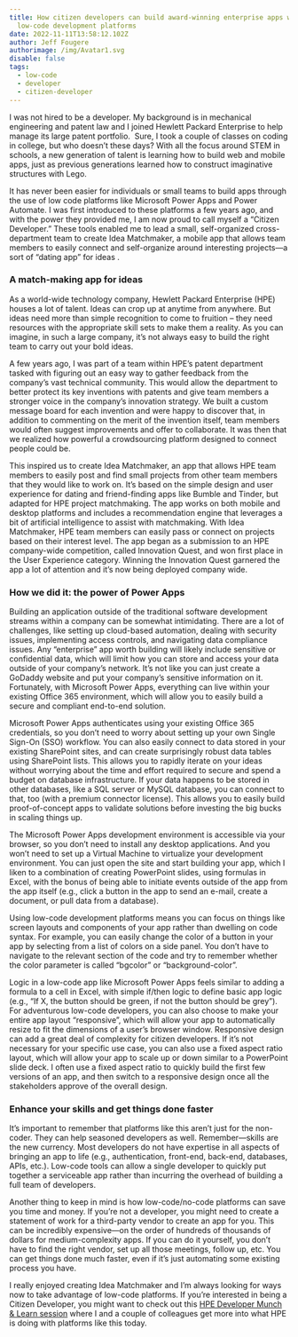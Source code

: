 ```yaml
---
title: How citizen developers can build award-winning enterprise apps with
  low-code development platforms
date: 2022-11-11T13:58:12.102Z
author: Jeff Fougere
authorimage: /img/Avatar1.svg
disable: false
tags:
  - low-code
  - developer
  - citizen-developer
---
```

I was not hired to be a developer. My background is in mechanical engineering and patent law and I joined Hewlett Packard Enterprise to help manage its large patent portfolio.  Sure, I took a couple of classes on coding in college, but who doesn’t these days? With all the focus around STEM in schools, a new generation of talent is learning how to build web and mobile apps, just as previous generations learned how to construct imaginative structures with Lego.

It has never been easier for individuals or small teams to build apps through the use of low code platforms like Microsoft Power Apps and Power Automate. I was first introduced to these platforms a few years ago, and with the power they provided me, I am now proud to call myself a “Citizen Developer.” These tools enabled me to lead a small, self-organized cross-department team to create Idea Matchmaker, a mobile app that allows team members to easily connect and self-organize around interesting projects—a sort of “dating app” for ideas .

### A match-making app for ideas

As a world-wide technology company, Hewlett Packard Enterprise (HPE) houses a lot of talent. Ideas can crop up at anytime from anywhere. But ideas need more than simple recognition to come to fruition – they need resources with the appropriate skill sets to make them a reality. As you can imagine, in such a large company, it’s not always easy to build the right team to carry out your bold ideas.

A few years ago, I was part of a team within HPE’s patent department tasked with figuring out an easy way to gather feedback from the company’s vast technical community. This would allow the department to better protect its key inventions with patents and give team members a stronger voice in the company’s innovation strategy. We built a custom message board for each invention and were happy to discover that, in addition to commenting on the merit of the invention itself, team members would often suggest improvements and offer to collaborate. It was then that we realized how powerful a crowdsourcing platform designed to connect people could be.

This inspired us to create Idea Matchmaker, an app that allows HPE team members to easily post and find small projects from other team members that they would like to work on. It’s based on the simple design and user experience for dating and friend-finding apps like Bumble and Tinder, but adapted for HPE project matchmaking. The app works on both mobile and desktop platforms and includes a recommendation engine that leverages a bit of artificial intelligence to assist with matchmaking. With Idea Matchmaker, HPE team members can easily pass or connect on projects based on their interest level. The app began as a submission to an HPE company-wide competition, called Innovation Quest, and won first place in the User Experience category. Winning the Innovation Quest garnered the app a lot of attention and it’s now being deployed company wide.

### How we did it: the power of Power Apps

Building an application outside of the traditional software development streams within a company can be somewhat intimidating. There are a lot of challenges, like setting up cloud-based automation, dealing with security issues, implementing access controls, and navigating data compliance issues. Any “enterprise” app worth building will likely include sensitive or confidential data, which will limit how you can store and access your data outside of your company’s network. It’s not like you can just create a GoDaddy website and put your company’s sensitive information on it. Fortunately, with Microsoft Power Apps, everything can live within your existing Office 365 environment, which will allow you to easily build a secure and compliant end-to-end solution.

Microsoft Power Apps authenticates using your existing Office 365 credentials, so you don’t need to worry about setting up your own Single Sign-On (SSO) workflow. You can also easily connect to data stored in your existing SharePoint sites, and can create surprisingly robust data tables using SharePoint lists. This allows you to rapidly iterate on your ideas without worrying about the time and effort required to secure and spend a budget on database infrastructure. If your data happens to be stored in other databases, like a SQL server or MySQL database, you can connect to that, too (with a premium connector license). This allows you to easily build proof-of-concept apps to validate solutions before investing the big bucks in scaling things up.

The Microsoft Power Apps development environment is accessible via your browser, so you don’t need to install any desktop applications. And you won’t need to set up a Virtual Machine to virtualize your development environment. You can just open the site and start building your app, which I liken to a combination of creating PowerPoint slides, using formulas in Excel, with the bonus of being able to initiate events outside of the app from the app itself (e.g., click a button in the app to send an e-mail, create a document, or pull data from a database).

Using low-code development platforms means you can focus on things like screen layouts and components of your app rather than dwelling on code syntax. For example, you can easily change the color of a button in your app by selecting from a list of colors on a side panel. You don’t have to navigate to the relevant section of the code and try to remember whether the color parameter is called “bgcolor” or “background-color”.

Logic in a low-code app like Microsoft Power Apps feels similar to adding a formula to a cell in Excel, with simple if/then logic to define basic app logic (e.g., “If X, the button should be green, if not the button should be grey”). For adventurous low-code developers, you can also choose to make your entire app layout “responsive”, which will allow your app to automatically resize to fit the dimensions of a user’s browser window. Responsive design can add a great deal of complexity for citizen developers. If it’s not necessary for your specific use case, you can also use a fixed aspect ratio layout, which will allow your app to scale up or down similar to a PowerPoint slide deck. I often use a fixed aspect ratio to quickly build the first few versions of an app, and then switch to a responsive design once all the stakeholders approve of the overall design.

### Enhance your skills and get things done faster

It’s important to remember that platforms like this aren’t just for the non-coder. They can help seasoned developers as well. Remember—skills are the new currency. Most developers do not have expertise in all aspects of bringing an app to life (e.g., authentication, front-end, back-end, databases, APIs, etc.). Low-code tools can allow a single developer to quickly put together a serviceable app rather than incurring the overhead of building a full team of developers.

Another thing to keep in mind is how low-code/no-code platforms can save you time and money. If you’re not a developer, you might need to create a statement of work for a third-party vendor to create an app for you. This can be incredibly expensive—on the order of hundreds of thousands of dollars for medium-complexity apps. If you can do it yourself, you don’t have to find the right vendor, set up all those meetings, follow up, etc. You can get things done much faster, even if it’s just automating some existing process you have.

I really enjoyed creating Idea Matchmaker and I’m always looking for ways now to take advantage of low-code platforms. If you’re interested in being a Citizen Developer, you might want to check out this [HPE Developer Munch & Learn session](https://hpe.zoom.us/webinar/register/4716663493942/WN_8jlRM9SaRKmbT3r1CDNtDw) where I and a couple of colleagues get more into what HPE is doing with platforms like this today.